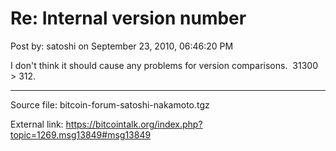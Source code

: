 # Re: Internal version number

Post by: satoshi on September 23, 2010, 06:46:20 PM

I don't think it should cause any problems for version comparisons. &nbsp;31300 > 312.

---

Source file: bitcoin-forum-satoshi-nakamoto.tgz

External link: https://bitcointalk.org/index.php?topic=1269.msg13849#msg13849
